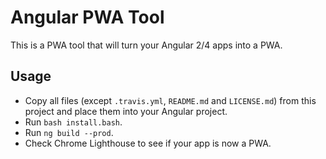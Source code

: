 # Angular PWA Tool

This is a PWA tool that will turn your Angular 2/4 apps into a PWA. 

## Usage

* Copy all files (except `.travis.yml`, `README.md` and `LICENSE.md`) from this project and place them into your Angular project.
* Run `bash install.bash`.
* Run `ng build --prod`.
* Check Chrome Lighthouse to see if your app is now a PWA.